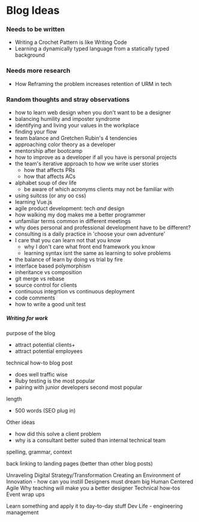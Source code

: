# Blog Ideas

### Needs to be written
- Writing a Crochet Pattern is like Writing Code
- Learning a dynamically typed language from a statically typed background

### Needs more research
- How Reframing the problem increases retention of URM in tech

### Random thoughts and stray observations
- how to learn web design when you don't want to be a designer
- balancing humility and imposter syndrome
- identifying and living your values in the workplace
- finding your flow
- team balance and Gretchen Rubin's 4 tendencies
- approaching color theory as a developer
- mentorship after bootcamp
- how to improve as a developer if all you have is personal projects
- the team's iterative approach to how we write user stories
  - how that affects PRs
  - how that affects ACs
- alphabet soup of dev life
  - be aware of which acronyms clients may not be familiar with
- using suitcss (or any oo css)
- learning Vue.js
- agile product development: tech _and_ design
- how walking my dog makes me a better programmer
- unfamiliar terms common in different meetings
- why does personal and professional development have to be different?
- consulting is a daily practice in 'choose your own adventure'
- I care that you can learn not that you know
  - why I don't care what front end framework you know
  - learning syntax isnt the same as learning to solve problems
- the balance of learn by doing vs trial by fire
- interface based polymorphism
- inheritance vs composition
- git merge vs rebase
- source control for clients
- continuous integrtion vs continuous deployment
- code comments
- how to write a good unit test

##### Writing for work
purpose of the blog
- attract potential clients+
- attract potential employees

technical how-to blog post
- does well traffic wise
- Ruby testing is the most popular
- pairing with junior developers second most popular

length
- 500 words (SEO plug in)

Other ideas
- how did this solve a client problem
- why is a consultant better suited than internal technical team

spelling, grammar, context

back linking to landing pages (better than other blog posts)

Unraveling Digital Strategy/Transformation
Creating an Environment of Innovation - how can you instill 
Designers must dream big
Human Centered Agile
Why teaching will make you a better designer
Technical how-tos
Event wrap ups

Learn something and apply it to day-to-day stuff
Dev Life - engineering management

